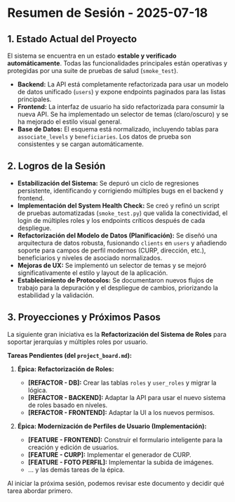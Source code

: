 # Resumen de Sesión - 2025-07-18

## 1. Estado Actual del Proyecto

El sistema se encuentra en un estado **estable y verificado automáticamente**. Todas las funcionalidades principales están operativas y protegidas por una suite de pruebas de salud (`smoke_test`).

-   **Backend:** La API está completamente refactorizada para usar un modelo de datos unificado (`users`) y expone endpoints paginados para las listas principales.
-   **Frontend:** La interfaz de usuario ha sido refactorizada para consumir la nueva API. Se ha implementado un selector de temas (claro/oscuro) y se ha mejorado el estilo visual general.
-   **Base de Datos:** El esquema está normalizado, incluyendo tablas para `associate_levels` y `beneficiaries`. Los datos de prueba son consistentes y se cargan automáticamente.

## 2. Logros de la Sesión

-   **Estabilización del Sistema:** Se depuró un ciclo de regresiones persistente, identificando y corrigiendo múltiples bugs en el backend y frontend.
-   **Implementación del System Health Check:** Se creó y refinó un script de pruebas automatizadas (`smoke_test.py`) que valida la conectividad, el login de múltiples roles y los endpoints críticos después de cada despliegue.
-   **Refactorización del Modelo de Datos (Planificación):** Se diseñó una arquitectura de datos robusta, fusionando `clients` en `users` y añadiendo soporte para campos de perfil modernos (CURP, dirección, etc.), beneficiarios y niveles de asociado normalizados.
-   **Mejoras de UX:** Se implementó un selector de temas y se mejoró significativamente el estilo y layout de la aplicación.
-   **Establecimiento de Protocolos:** Se documentaron nuevos flujos de trabajo para la depuración y el despliegue de cambios, priorizando la estabilidad y la validación.

## 3. Proyecciones y Próximos Pasos

La siguiente gran iniciativa es la **Refactorización del Sistema de Roles** para soportar jerarquías y múltiples roles por usuario.

**Tareas Pendientes (del `project_board.md`):**

1.  **Épica: Refactorización de Roles:**
    -   **[REFACTOR - DB]:** Crear las tablas `roles` y `user_roles` y migrar la lógica.
    -   **[REFACTOR - BACKEND]:** Adaptar la API para usar el nuevo sistema de roles basado en niveles.
    -   **[REFACTOR - FRONTEND]:** Adaptar la UI a los nuevos permisos.

2.  **Épica: Modernización de Perfiles de Usuario (Implementación):**
    -   **[FEATURE - FRONTEND]:** Construir el formulario inteligente para la creación y edición de usuarios.
    -   **[FEATURE - CURP]:** Implementar el generador de CURP.
    -   **[FEATURE - FOTO PERFIL]:** Implementar la subida de imágenes.
    -   ... y las demás tareas de la épica.

Al iniciar la próxima sesión, podemos revisar este documento y decidir qué tarea abordar primero.
